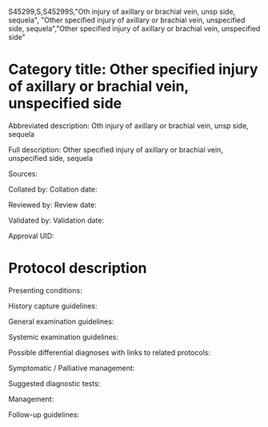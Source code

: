 S45299,S,S45299S,"Oth injury of axillary or brachial vein, unsp side, sequela", "Other specified injury of axillary or brachial vein, unspecified side, sequela","Other specified injury of axillary or brachial vein, unspecified side"
# Category title: Other specified injury of axillary or brachial vein, unspecified side

Abbreviated description: Oth injury of axillary or brachial vein, unsp side, sequela

Full description: Other specified injury of axillary or brachial vein, unspecified side, sequela

Sources:

Collated by:
Collation date:

Reviewed by:
Review date:

Validated by:
Validation date:

Approval UID:

# Protocol description

Presenting conditions:

History capture guidelines:

General examination guidelines:

Systemic examination guidelines:

Possible differential diagnoses with links to related protocols:

Symptomatic / Palliative management:

Suggested diagnostic tests:

Management:

Follow-up guidelines:
